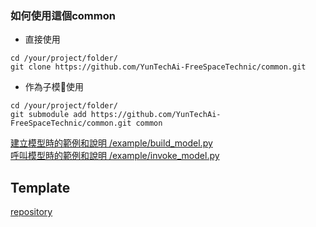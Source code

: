 ### 如何使用這個common

- 直接使用

```
cd /your/project/folder/
git clone https://github.com/YunTechAi-FreeSpaceTechnic/common.git
```

- 作為子模𧇿使用

```
cd /your/project/folder/
git submodule add https://github.com/YunTechAi-FreeSpaceTechnic/common.git common
```

[建立模型時的範例和說明 /example/build_model.py](https://github.com/YunTechAi-FreeSpaceTechnic/common/blob/main/example/build_model.py)  
[呼叫模型時的範例和說明 /example/invoke_model.py](https://github.com/YunTechAi-FreeSpaceTechnic/common/blob/main/example/invoke_model.py)

## Template

[repository](https://github.com/YunTechAi-FreeSpaceTechnic/model-template)
